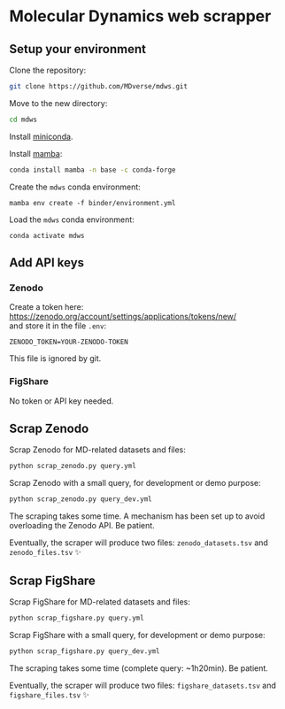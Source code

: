 # Molecular Dynamics web scrapper

## Setup your environment

Clone the repository:

```bash
git clone https://github.com/MDverse/mdws.git
```

Move to the new directory:

```bash
cd mdws
```

Install [miniconda](https://docs.conda.io/en/latest/miniconda.html).

Install [mamba](https://github.com/mamba-org/mamba):

```bash
conda install mamba -n base -c conda-forge
```

Create the `mdws` conda environment:
```
mamba env create -f binder/environment.yml
```

Load the `mdws` conda environment:
```
conda activate mdws
```

## Add API keys

### Zenodo

Create a token here: <https://zenodo.org/account/settings/applications/tokens/new/>  
and store it in the file `.env`:
```
ZENODO_TOKEN=YOUR-ZENODO-TOKEN
```
This file is ignored by git.

### FigShare

No token or API key needed.


## Scrap Zenodo

Scrap Zenodo for MD-related datasets and files:

```bash
python scrap_zenodo.py query.yml
```

Scrap Zenodo with a small query, for development or demo purpose:

```bash
python scrap_zenodo.py query_dev.yml
```

The scraping takes some time. A mechanism has been set up to avoid overloading the Zenodo API. Be patient.

Eventually, the scraper will produce two files: `zenodo_datasets.tsv` and `zenodo_files.tsv` :sparkles: 


## Scrap FigShare

Scrap FigShare for MD-related datasets and files:

```bash
python scrap_figshare.py query.yml
```

Scrap FigShare with a small query, for development or demo purpose:

```bash
python scrap_figshare.py query_dev.yml
```

The scraping takes some time (complete query: ~1h20min). Be patient.

Eventually, the scraper will produce two files: `figshare_datasets.tsv` and `figshare_files.tsv` :sparkles: 